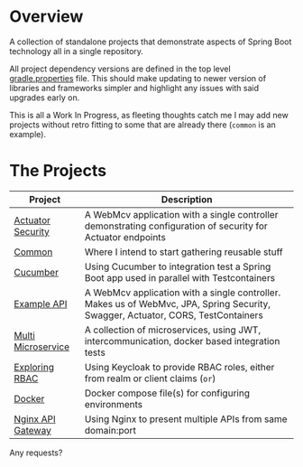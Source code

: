 # Overview

A collection of standalone projects that demonstrate aspects of Spring Boot technology all in a single repository.

All project dependency versions are defined in the top level [gradle.properties](gradle.properties) file. This should make
updating to newer version of libraries and frameworks simpler and highlight any issues with said upgrades early on.

This is all a Work In Progress, as fleeting thoughts catch me I may add new projects without retro fitting to some that are already there (`common` is an example).

# The Projects

| Project                                                         | Description                                                                                                                      |
|-----------------------------------------------------------------|----------------------------------------------------------------------------------------------------------------------------------|
| [Actuator Security](./rest-api/actuator-security/README.md)     | A WebMcv application with a single controller demonstrating configuration of security for Actuator endpoints                     |
| [Common](./rest-api/common/README.md)                           | Where I intend to start gathering reusable stuff                                                                                 |
| [Cucumber](./rest-api/cucumber-spring-testcontainers/README.md) | Using Cucumber to integration test a Spring Boot app used in parallel with Testcontainers                                        |
| [Example API](./rest-api/example-api/README.md)                 | A WebMcv application with a single controller. Makes us of WebMvc, JPA, Spring Security, Swagger, Actuator, CORS, TestContainers |
| [Multi Microservice](./rest-api/multi-microservice/README.md)   | A collection of microservices, using JWT, intercommunication, docker based integration tests                                     |
| [Exploring RBAC](./rest-api/rbac-keycloak/README.md)            | Using Keycloak to provide RBAC roles, either from realm or client claims (`` or ``)                                              |
| [Docker](./docker/README.md)                                    | Docker compose file(s) for configuring environments                                                                              |
| [Nginx API Gateway](./rest-api/nginx-api-gateway/README.md)     | Using Nginx to present multiple APIs from same domain:port                                                                       |

Any requests?

